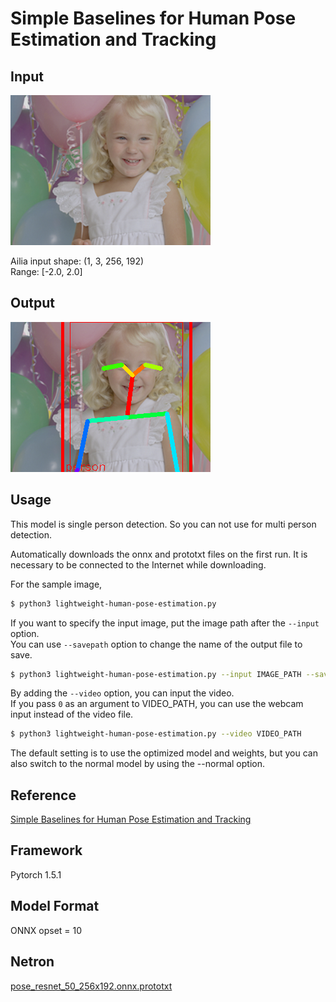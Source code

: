 # Simple Baselines for Human Pose Estimation and Tracking

## Input

![Input](balloon.png)

Ailia input shape: (1, 3, 256, 192)  
Range: [-2.0, 2.0]

## Output

![Output](output.png)

## Usage

This model is single person detection. So you can not use for multi person detection.

Automatically downloads the onnx and prototxt files on the first run.
It is necessary to be connected to the Internet while downloading.

For the sample image,
``` bash
$ python3 lightweight-human-pose-estimation.py
```

If you want to specify the input image, put the image path after the `--input` option.  
You can use `--savepath` option to change the name of the output file to save.
```bash
$ python3 lightweight-human-pose-estimation.py --input IMAGE_PATH --savepath SAVE_IMAGE_PATH
```

By adding the `--video` option, you can input the video.   
If you pass `0` as an argument to VIDEO_PATH, you can use the webcam input instead of the video file.
```bash
$ python3 lightweight-human-pose-estimation.py --video VIDEO_PATH
```

The default setting is to use the optimized model and weights, but you can also switch to the normal model by using the --normal option.

## Reference

[Simple Baselines for Human Pose Estimation and Tracking](https://github.com/microsoft/human-pose-estimation.pytorch)

## Framework

Pytorch 1.5.1

## Model Format

ONNX opset = 10

## Netron

[pose_resnet_50_256x192.onnx.prototxt](https://lutzroeder.github.io/netron/?url=https://storage.googleapis.com/ailia-models/pose_resnet/pose_resnet_50_256x192.onnx.prototxt)
